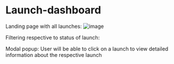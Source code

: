 # Launch-dashboard

Landing page with all launches:
![image](https://user-images.githubusercontent.com/107784718/198862945-77ae2d40-5f16-446e-bca2-98997c51dc0e.png)


Filtering respective to status of launch:


Modal popup: User will be able to click on a launch to view detailed information about the respective launch

